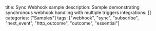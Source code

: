title: Sync Webhook sample
description: Sample demonstrating synchronous webhook handling with multiple triggers
integrations: []
categories: ["Samples"]
tags: ["webhook", "sync", "subscribe", "next_event", "http_outcome", "outcome", "essential"]
